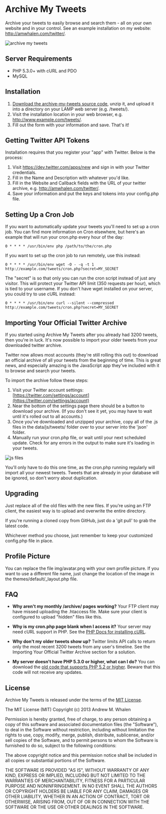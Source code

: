 Archive My Tweets
=================

Archive your tweets to easily browse and search them - all on your own website and in your control. See an example installation on my website: http://amwhalen.com/twitter/.

![archive my tweets](https://raw.github.com/amwhalen/archive-my-tweets/master/img/screenshots/amt.png)

Server Requirements
-------------------

* PHP 5.3.0+ with cURL and PDO
* MySQL


Installation
------------

1. [Download the archive-my-tweets source code](https://github.com/amwhalen/archive-my-tweets/archive/master.zip), unzip it, and upload it into a directory on your LAMP web server (e.g. /tweets/).
2. Visit the installation location in your web browser, e.g. http://www.example.com/tweets/.
3. Fill out the form with your information and save. That's it!


Getting Twitter API Tokens
--------------------------

Installation requires that you register your "app" with Twitter. Below is the process:

1. Visit https://dev.twitter.com/apps/new and sign in with your Twitter credentials.
2. Fill in the Name and Description with whatever you'd like.
3. Fill in the Website and Callback fields with the URL of your twitter archive, e.g. http://amwhalen.com/twitter/.
4. Save your information and put the keys and tokens into your config.php file.


Setting Up a Cron Job
---------------------

If you want to automatically update your tweets you'll need to set up a cron job. You can find more information on Cron elsewhere, but here's an example that will run your cron.php every hour of the day:

	0 * * * * /usr/bin/env php /path/to/the/cron.php

If you want to set up the cron job to run remotely, use this instead:

	0 * * * * /usr/bin/env wget -O - -q -t 1 http://example.com/tweets/cron.php?secret=MY_SECRET

The "secret" is so that only you can run the cron script instead of just any visitor. This will protect your Twitter API limit (350 requests per hour), which is tied to your username. If you don't have wget installed on your server, you could try to use cURL instead:

	0 * * * * /usr/bin/env curl --silent --compressed http://example.com/tweets/cron.php?secret=MY_SECRET


Importing Your Official Twitter Archive
---------------------------------------

If you started using Archive My Tweets after you already had 3200 tweets, then you're in luck. It's now possible to import your older tweets from your downloaded twitter archive.

Twitter now allows most accounts (they're still rolling this out) to download an official archive of all your tweets from the beginning of time. This is great news, and especially amazing is the JavaScript app they've included with it to browse and search your tweets.

To import the archive follow these steps:

1. Visit your Twitter account settings: [https://twitter.com/settings/account](https://twitter.com/settings/account)
2. Near the bottom of the settings page there should be a button to download your archive. (If you don't see it yet, you may have to wait until it's rolled out to all accounts.)
3. Once you've downloaded and unzipped your archive, copy all of the .js files in the data/js/tweets/ folder over to your server into the 'json' folder.
4. Manually run your cron.php file, or wait until your next scheduled update. Check for any errors in the output to make sure it's loading in your tweets.

![js files](https://raw.github.com/amwhalen/archive-my-tweets/master/img/screenshots/jsfiles.png)

You'll only have to do this one time, as the cron.php running regularly will import all your newest tweets. Tweets that are already in your database will be ignored, so don't worry about duplication.


Upgrading
---------

Just replace all of the old files with the new files. If you're using an FTP client, the easiest way is to upload and overwrite the entire directory.

If you're running a cloned copy from GitHub, just do a 'git pull' to grab the latest code.

Whichever method you choose, just remember to keep your customized config.php file in place.


Profile Picture
---------------

You can replace the file img/avatar.png with your own profile picture. If you want to use a different file name, just change the location of the image in the themes/default/_layout.php file.


FAQ
---

* **Why aren't my monthly /archive/ pages working?** Your FTP client may have missed uploading the .htaccess file. Make sure your client is configured to upload "hidden" files like this.

* **Why is my cron.php page blank when I access it?** Your server may need cURL support in PHP. See the [PHP Docs for installing cURL](http://www.php.net/manual/en/curl.setup.php).

* **Why don't my older tweets show up?** Twitter limits API calls to return only the most recent 3200 tweets from any user's timeline. See the Importing Your Official Twitter Archive section for a solution.

* **My server doesn't have PHP 5.3.0 or higher, what can I do?** You can download the [old code that supports PHP 5.2 or higher](https://github.com/amwhalen/archive-my-tweets/archive/php52.zip). Beware that this code will not receive any updates.

License
-------

Archive My Tweets is released under the terms of the [MIT License](http://www.opensource.org/licenses/mit-license.html).

The MIT License (MIT)
Copyright (c) 2013 Andrew M. Whalen

Permission is hereby granted, free of charge, to any person obtaining a copy of this software and associated documentation files (the "Software"), to deal in the Software without restriction, including without limitation the rights to use, copy, modify, merge, publish, distribute, sublicense, and/or sell copies of the Software, and to permit persons to whom the Software is furnished to do so, subject to the following conditions:

The above copyright notice and this permission notice shall be included in all copies or substantial portions of the Software.

THE SOFTWARE IS PROVIDED "AS IS", WITHOUT WARRANTY OF ANY KIND, EXPRESS OR IMPLIED, INCLUDING BUT NOT LIMITED TO THE WARRANTIES OF MERCHANTABILITY, FITNESS FOR A PARTICULAR PURPOSE AND NONINFRINGEMENT. IN NO EVENT SHALL THE AUTHORS OR COPYRIGHT HOLDERS BE LIABLE FOR ANY CLAIM, DAMAGES OR OTHER LIABILITY, WHETHER IN AN ACTION OF CONTRACT, TORT OR OTHERWISE, ARISING FROM, OUT OF OR IN CONNECTION WITH THE SOFTWARE OR THE USE OR OTHER DEALINGS IN THE SOFTWARE.
